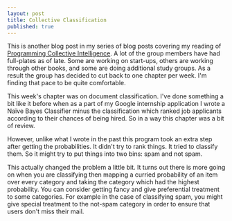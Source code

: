 ```yaml
---
layout: post
title: Collective Classification
published: true
---
```

This is another blog post in my series of blog posts covering my reading of
[Programming Collective Intelligence](book). A lot of the group members have had
full-plates as of late. Some are working on start-ups, others are working
through other books, and some are doing additional study groups. As a result
the group has decided to cut back to one chapter per week. I'm finding that
pace to be quite comfortable.

This week's chapter was on document classification. I've done something a bit
like it before when as a part of my Google internship application I wrote a
Naïve Bayes Classifier minus the classification which ranked job applicants
according to their chances of being hired. So in a way this chapter was a bit
of review.

However, unlike what I wrote in the past this program took an extra step after
getting the probabilities. It didn't try to rank things. It tried to classify
them. So it might try to put things into two bins: spam and not spam.

This actually changed the problem a little bit. It turns out there is more
going on when you are classifying then mapping a curried probability of an
item over every category and taking the category which had the highest
probability. You can consider getting fancy and give preferential treatment
to some categories. For example in the case of classifying spam, you might
give special treatment to the not-spam category in order to ensure that users
don't miss their mail.


[book]: https://www.amazon.com/gp/product/0596529325/ref=as_li_tl?ie=UTF8&tag=joshuacoles-20&camp=1789&creative=9325&linkCode=as2&creativeASIN=0596529325&linkId=6e48c22fa422df9f35994c4acd00ac10
